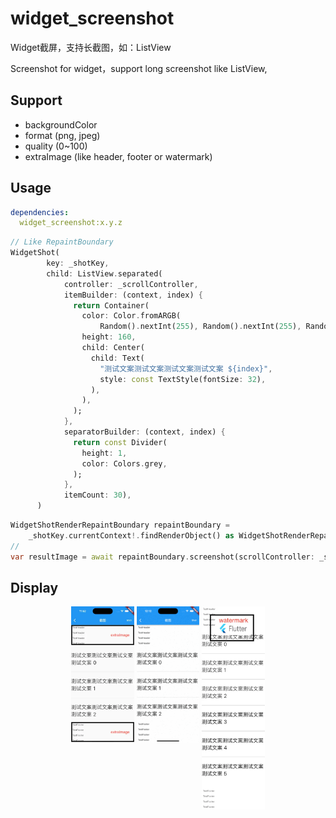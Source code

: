 # widget_screenshot

Widget截屏，支持长截图，如：ListView  

Screenshot for widget，support long screenshot like ListView,   

## Support 
* backgroundColor
* format (png, jpeg)
* quality (0~100)
* extraImage (like header, footer or watermark)

## Usage 

```yaml
dependencies:
  widget_screenshot:x.y.z
```

```dart
// Like RepaintBoundary
WidgetShot(
        key: _shotKey,
        child: ListView.separated(
            controller: _scrollController,
            itemBuilder: (context, index) {
              return Container(
                color: Color.fromARGB(
                    Random().nextInt(255), Random().nextInt(255), Random().nextInt(255), Random().nextInt(255)),
                height: 160,
                child: Center(
                  child: Text(
                    "测试文案测试文案测试文案测试文案 ${index}",
                    style: const TextStyle(fontSize: 32),
                  ),
                ),
              );
            },
            separatorBuilder: (context, index) {
              return const Divider(
                height: 1,
                color: Colors.grey,
              );
            },
            itemCount: 30),
      )
```

```dart
WidgetShotRenderRepaintBoundary repaintBoundary =
    _shotKey.currentContext!.findRenderObject() as WidgetShotRenderRepaintBoundary;
//
var resultImage = await repaintBoundary.screenshot(scrollController: _scrollController,pixelRatio: 1);
```

## Display

<div align="center">
<img src="https://raw.githubusercontent.com/AWarmHug/widget_screenshot/main/display/shot.webp" width="20%" align="top">

<img src="https://raw.githubusercontent.com/AWarmHug/widget_screenshot/main/display/shoting.gif" width="20%" align="top">

<img src="https://raw.githubusercontent.com/AWarmHug/widget_screenshot/main/display/shoted.webp" width="20%" align="top">

</div>
